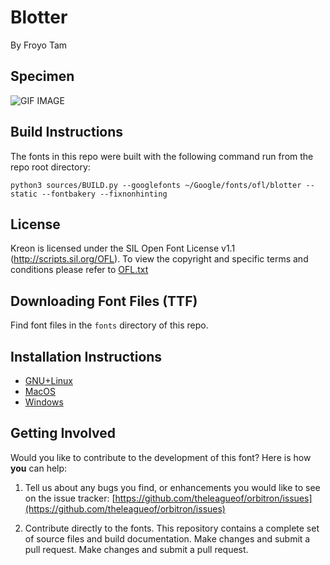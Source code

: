 # Blotter
By Froyo Tam


## Specimen
![GIF IMAGE](https://github.com/googlefonts/blotter-vf/blob/master/docs/blotter_froyotam_preview.png)

## Build Instructions
The fonts in this repo were built with the following command run from the repo root directory:
```
python3 sources/BUILD.py --googlefonts ~/Google/fonts/ofl/blotter --static --fontbakery --fixnonhinting
```

## License
Kreon is licensed under the SIL Open Font License v1.1 (<http://scripts.sil.org/OFL>). 
To view the copyright and specific terms and conditions please refer to [OFL.txt](https://github.com/theleagueof/orbitron/blob/master/OFL.txt)

## Downloading Font Files (TTF)
Find font files in the `fonts` directory of this repo.

## Installation Instructions
- [GNU+Linux](https://wiki.archlinux.org/index.php/fonts#Manual_installation)
- [MacOS](https://support.apple.com/en-us/HT201749)
- [Windows](https://support.microsoft.com/en-us/help/314960/how-to-install-or-remove-a-font-in-windows)

## Getting Involved
Would you like to contribute to the development of this font? Here is how **you** can help:

1. Tell us about any bugs you find, or enhancements you would like to see on the issue tracker: [https://github.com/theleagueof/orbitron/issues](https://github.com/theleagueof/orbitron/issues)

2. Contribute directly to the fonts. This repository contains a complete set of source files and build documentation. Make changes and submit a pull request. Make changes and submit a pull request.

